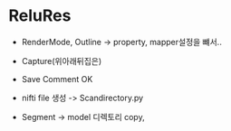 # ReluRes
- RenderMode, Outline -> property, mapper설정을 뺴서..
- Capture(위아래뒤집은)

- Save Comment OK
- nifti file 생성 -> Scandirectory.py

- Segment -> model 디렉토리 copy, 



